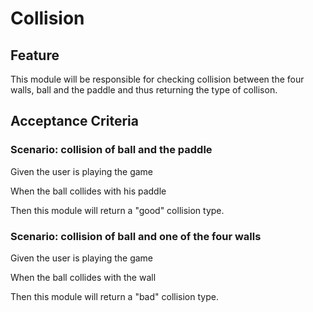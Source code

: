 # Collision

## Feature

This module will be responsible for checking collision
between the four walls, ball and the paddle and thus
returning the type of collison.

## Acceptance Criteria

### Scenario: collision of ball and the paddle

  Given the user is playing the game

  When the ball collides with his paddle

  Then this module will return a "good" collision type.

### Scenario: collision of ball and one of the four walls

  Given the user is playing the game

  When the ball collides with the wall

  Then this module will return a "bad" collision type.
